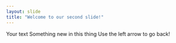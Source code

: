 ```yaml
---
layout: slide
title: "Welcome to our second slide!"
---
```

Your text
Something new in this thing
Use the left arrow to go back!